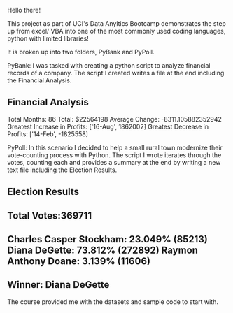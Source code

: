 Hello there!

This project as part of UCI's Data Anyltics Bootcamp demonstrates the step up from excel/ VBA into one of the most commonly used coding languages, python with limited libraries! 

It is broken up into two folders, PyBank and PyPoll.

PyBank:
I was tasked with creating a python script to analyze financial records of a company. The script I created writes a file at the end including the Financial Analysis.

Financial Analysis
-------------------
Total Months: 86
Total: $22564198
Average Change: -8311.105882352942
Greatest Increase in Profits: ['16-Aug', 1862002]
Greatest Decrease in Profits: ['14-Feb', -1825558] 

PyPoll:
In this scenario I decided to help a small rural town modernize their vote-counting process with Python.
The script I wrote iterates through the votes, counting each and provides a summary at the end by writing a new text file including the Election Results.

Election Results
------------------
Total Votes:369711
------------------
Charles Casper Stockham: 23.049% (85213)
Diana DeGette: 73.812% (272892)
Raymon Anthony Doane: 3.139% (11606)
--------------
Winner: Diana DeGette
--------------

The course provided me with the datasets and sample code to start with. 
